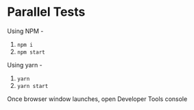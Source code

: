 # Parallel Tests

Using NPM -

1. `npm i`
1. `npm start`

Using yarn -

1. `yarn`
1. `yarn start`

Once browser window launches, open Developer Tools console
